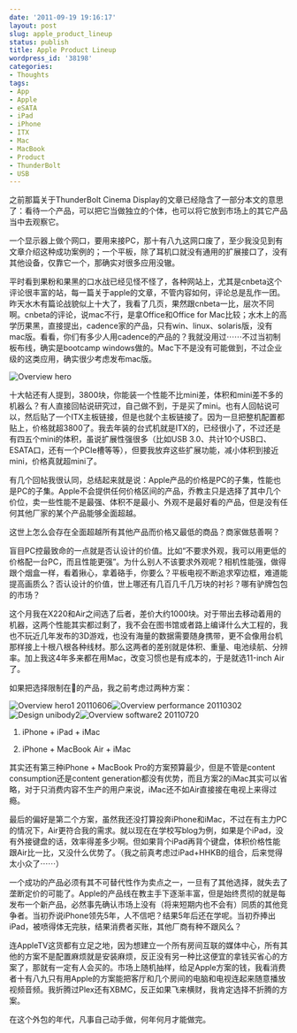 ```yaml
---
date: '2011-09-19 19:16:17'
layout: post
slug: apple_product_lineup
status: publish
title: Apple Product Lineup
wordpress_id: '38198'
categories:
- Thoughts
tags:
- App
- Apple
- eSATA
- iPad
- iPhone
- ITX
- Mac
- MacBook
- Product
- ThunderBolt
- USB
---
```


之前那篇关于ThunderBolt Cinema Display的文章已经隐含了一部分本文的意思了：看待一个产品，可以把它当做独立的个体，也可以将它放到市场上的其它产品当中去观察它。

一个显示器上做个网口，要用来接PC，那十有八九这网口废了，至少我没见到有文章介绍这种成功案例的；一个平板，除了耳机口就没有通用的扩展接口了，没有其他设备，仅靠它一个，那确实对很多应用没辙。

平时看到果粉和果黑的口水战已经见怪不怪了，各种网站上，尤其是cnbeta这个评论很丰富的站，每一篇关于apple的文章，不管内容如何，评论总是乱作一团。昨天水木有篇论战貌似上十大了，我看了几页，果然跟cnbeta一比，层次不同啊。cnbeta的评论，说mac不行，是拿Office和Office for Mac比较；水木上的高学历果黑，直接提出，cadence家的产品，只有win、linux、solaris版，没有mac版。看看，你们有多少人用cadence的产品的？我就没用过⋯⋯不过当初制板布线，确实是bootcamp windows做的。Mac下不是没有可能做到，不过企业级的这类应用，确实很少考虑发布mac版。

![Overview hero](http://qingpei.me/images/in_post/overview_hero.png)

十大帖还有人提到，3800块，你能装一个性能不比mini差，体积和mini差不多的机器么？有人直接回帖说研究过，自己做不到，于是买了mini。也有人回帖说可以，然后贴了一个ITX主板链接，但是也就个主板链接了。因为一旦把整机配置都贴上，价格就超3800了。我去年装的台式机就是ITX的，已经很小了，不过还是有四五个mini的体积，虽说扩展性强很多（比如USB 3.0、共计10个USB口、ESATA口，还有一个PCIe槽等等），但要我放弃这些扩展功能，减小体积到接近mini，价格真就超mini了。

有几个回帖我很认同，总结起来就是说：Apple产品的价格是PC的子集，性能也是PC的子集。Apple不会提供任何价格区间的产品，乔教主只是选择了其中几个价位，卖一些性能不是最强、体积不是最小、外观不是最好看的产品，但是没有任何其他厂家的某个产品能够全面超越。

这世上怎么会存在全面超越所有其他产品而价格又最低的商品？商家做慈善啊？

盲目PC控最致命的一点就是否认设计的价值。比如“不要求外观，我可以用更低的价格配一台PC，而且性能更强”。为什么别人不该要求外观呢？相机性能强，做得跟个烟盒一样，看着揪心，拿着硌手，你要么？平板电视不断追求窄边框，难道能提高画质么？否认设计的价值，世上哪还有几百几千几万块的衬衫？哪有驴牌包包的市场？

这个月我在X220和Air之间选了后者，差价大约1000块。对于带出去移动着用的机器，这两个性能其实都过剩了，我不会在图书馆或者路上编译什么大工程的，我也不玩近几年发布的3D游戏，也没有海量的数据需要随身携带，更不会像用台机那样接上十根八根各种线材。那么这两者的差别就是体积、重量、电池续航、分辨率。加上我这4年多来都在用Mac，改变习惯也是有成本的，于是就选11-inch Air了。

如果把选择限制在的产品，我之前考虑过两种方案：

![Overview hero1 20110606](http://qingpei.me/images/in_post/overview_hero1_20110606.png)![Overview performance 20110302](http://qingpei.me/images/in_post/overview_performance_20110302.jpg)![Design unibody2](http://qingpei.me/images/in_post/design_unibody2.jpg)![Overview software2 20110720](http://qingpei.me/images/in_post/overview_software2_20110720.png)

  1. iPhone + iPad + iMac

  2. iPhone + MacBook Air + iMac

其实还有第三种iPhone + MacBook Pro的方案预算最少，但是不管是content consumption还是content generation都没有优势，而且方案2的iMac其实可以省略，对于只消费内容不生产的用户来说，iMac还不如Air直接接在电视上来得过瘾。

最后的偏好是第二个方案，虽然我还没打算投奔iPhone和iMac，不过在有主力PC的情况下，Air更符合我的需求。就以现在在学校写blog为例，如果是个iPad，没有外接键盘的话，效率得差多少啊。但如果背个iPad再背个键盘，体积价格性能跟Air比一比，又没什么优势了。（我之前真考虑过iPad+HHKB的组合，后来觉得太小众了⋯⋯）

一个成功的产品必须有其不可替代性作为卖点之一，一旦有了其他选择，就失去了垄断定价的可能了。Apple的产品线在教主手下逐渐丰富，但是始终贯彻的就是每发布一个新产品，必然事先确认市场上没有（将来短期内也不会有）同质的其他竞争者。当初乔说iPhone领先5年，人不信吧？结果5年后还在学呢。当初乔捧出iPad，被喷得体无完肤，结果消费者买账，其他厂商有种不跟风么？

连AppleTV这货都有立足之地，因为想建立一个所有房间互联的媒体中心，所有其他的方案不是配置麻烦就是安装麻烦，反正没有另一种比这便宜的拿钱买省心的方案了，那就有一定有人会买的。市场上随机抽样，给足Apple方案的钱，我看消费者十有八九只有用Apple的方案能把客厅和几个房间的电脑和电视连起来随意播放视频音频。我折腾过Plex还有XBMC，反正如果飞来横财，我肯定选择不折腾的方案。

在这个外包的年代，凡事自己动手做，何年何月才能做完。
